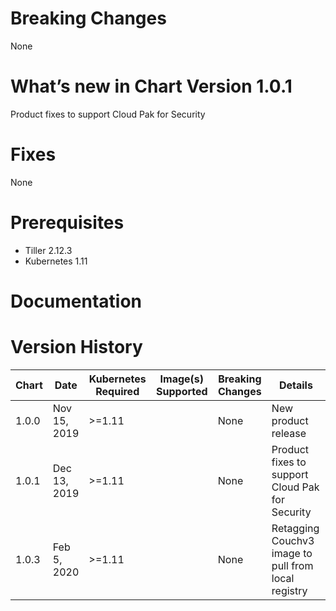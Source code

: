 # Breaking Changes
None

# What’s new in Chart Version 1.0.1
Product fixes to support Cloud Pak for Security


# Fixes
None

# Prerequisites
* Tiller 2.12.3
* Kubernetes 1.11

# Documentation


# Version History
| Chart | Date | Kubernetes Required | Image(s) Supported | Breaking Changes | Details |
| ----- | ---- | ------------ | ------------------ | ---------------- | ------- |
| 1.0.0| Nov 15, 2019|  >=1.11 | | None  | New product release |
| 1.0.1| Dec 13, 2019|  >=1.11 | | None  |Product fixes to support Cloud Pak for Security|
| 1.0.3| Feb 5, 2020|  >=1.11 | | None  |Retagging Couchv3 image to pull from local registry|
